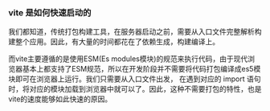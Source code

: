 
### vite 是如何快速启动的

我们都知道，传统打包构建工具，在服务器启动之前，需要从入口文件完整解析构建整个应用。因此，有大量的时间都花在了依赖生成，构建编译上。

而vite主要遵循的是使用ESM(Es modules模块)的规范来执行代码，由于现代浏览器基本上都支持了ESM规范，所以在开发阶段并不需要将代码打包编译成es5模块即可在浏览器上运行。我们只需要从入口文件出发， 在遇到对应的 import 语句时，将对应的模块加载到浏览器中就可以了。因此，这种不需要打包的特性，也是vite的速度能够如此快速的原因。